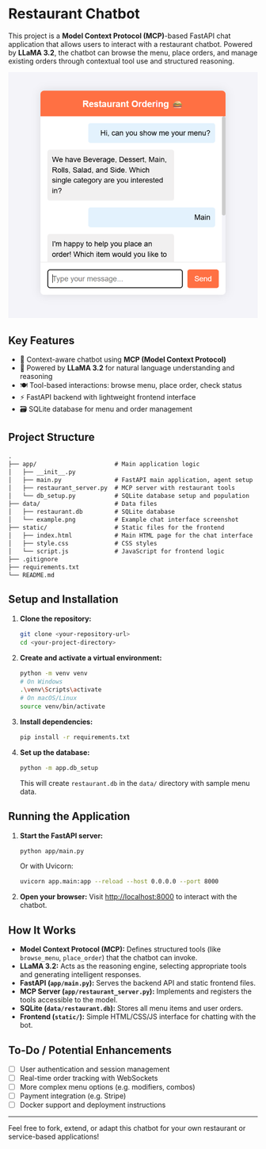 # Restaurant Chatbot

This project is a **Model Context Protocol (MCP)**-based FastAPI chat application that allows users to interact with a restaurant chatbot. Powered by **LLaMA 3.2**, the chatbot can browse the menu, place orders, and manage existing orders through contextual tool use and structured reasoning.

![Example Chat Interface](data/images/example.png)

## Key Features

- 🤖 Context-aware chatbot using **MCP (Model Context Protocol)**
- 🧠 Powered by **LLaMA 3.2** for natural language understanding and reasoning
- 🍽️ Tool-based interactions: browse menu, place order, check status
- ⚡ FastAPI backend with lightweight frontend interface
- 🗃️ SQLite database for menu and order management

## Project Structure

```
.
├── app/                      # Main application logic
│   ├── __init__.py
│   ├── main.py               # FastAPI main application, agent setup
│   ├── restaurant_server.py  # MCP server with restaurant tools
│   └── db_setup.py           # SQLite database setup and population
├── data/                     # Data files
│   ├── restaurant.db         # SQLite database
│   └── example.png           # Example chat interface screenshot
├── static/                   # Static files for the frontend
│   ├── index.html            # Main HTML page for the chat interface
│   ├── style.css             # CSS styles
│   └── script.js             # JavaScript for frontend logic
├── .gitignore
├── requirements.txt
└── README.md
```

## Setup and Installation

1. **Clone the repository:**
   ```bash
   git clone <your-repository-url>
   cd <your-project-directory>
   ```

2. **Create and activate a virtual environment:**
   ```bash
   python -m venv venv
   # On Windows
   .\venv\Scripts\activate
   # On macOS/Linux
   source venv/bin/activate
   ```

3. **Install dependencies:**
   ```bash
   pip install -r requirements.txt
   ```

4. **Set up the database:**
   ```bash
   python -m app.db_setup
   ```
   This will create `restaurant.db` in the `data/` directory with sample menu data.

## Running the Application

1. **Start the FastAPI server:**
   ```bash
   python app/main.py
   ```
   Or with Uvicorn:
   ```bash
   uvicorn app.main:app --reload --host 0.0.0.0 --port 8000
   ```

2. **Open your browser:**
   Visit [http://localhost:8000](http://localhost:8000) to interact with the chatbot.

## How It Works

- **Model Context Protocol (MCP):** Defines structured tools (like `browse_menu`, `place_order`) that the chatbot can invoke.
- **LLaMA 3.2:** Acts as the reasoning engine, selecting appropriate tools and generating intelligent responses.
- **FastAPI (`app/main.py`):** Serves the backend API and static frontend files.
- **MCP Server (`app/restaurant_server.py`):** Implements and registers the tools accessible to the model.
- **SQLite (`data/restaurant.db`):** Stores all menu items and user orders.
- **Frontend (`static/`):** Simple HTML/CSS/JS interface for chatting with the bot.

## To-Do / Potential Enhancements

- [ ] User authentication and session management
- [ ] Real-time order tracking with WebSockets
- [ ] More complex menu options (e.g. modifiers, combos)
- [ ] Payment integration (e.g. Stripe)
- [ ] Docker support and deployment instructions

---

Feel free to fork, extend, or adapt this chatbot for your own restaurant or service-based applications!
